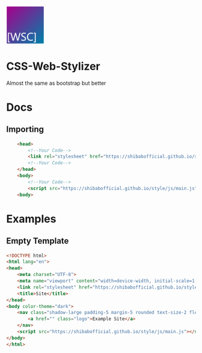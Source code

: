<img src="WSC.png" width=20% height=20%>

# CSS-Web-Stylizer
Almost the same as bootstrap but better

# Docs
## Importing
```html
    <head>
        <!--Your Code-->
        <link rel="stylesheet" href="https://shibabofficial.github.io/style/css/style.css">
        <!--Your Code-->
    </head>
    <body>
        <!--Your Code-->
        <script src="https://shibabofficial.github.io/style/js/main.js"></script>
    <body>
```

# Examples
## Empty Template
```html
<!DOCTYPE html>
<html lang="en">
<head>
    <meta charset="UTF-8">
    <meta name="viewport" content="width=device-width, initial-scale=1.0">
    <link rel="stylesheet" href="https://shibabofficial.github.io/style/css/style.css">
    <title>Site</title>
</head>
<body color-theme="dark">
    <nav class="shadow-large padding-5 margin-5 rounded text-size-2 flex">
        <a href="" class="logo">Example Site</a>
    </nav>
    <script src="https://shibabofficial.github.io/style/js/main.js"></script>
</body>
</html>
```
